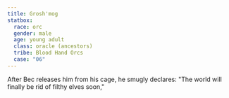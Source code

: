 ```yaml
---
title: Grosh'mog
statbox:
  race: orc
  gender: male
  age: young adult
  class: oracle (ancestors)
  tribe: Blood Hand Orcs
  case: "06"
---
```


After Bec releases him from his cage, he smugly declares: "The world will finally be rid of filthy elves soon,"
